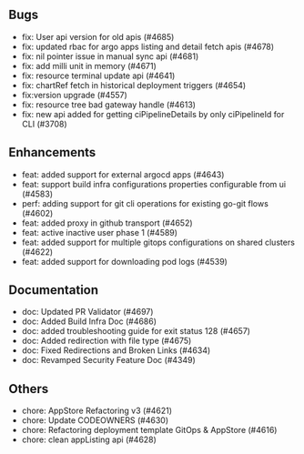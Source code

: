 ## Bugs
- fix: User api version for old apis (#4685)
- fix: updated rbac for argo apps listing and detail fetch apis (#4678)
- fix: nil pointer issue in manual sync api (#4681)
- fix: add milli unit in memory (#4671)
- fix: resource terminal update api (#4641)
- fix: chartRef fetch in historical deployment triggers (#4654)
- fix:version upgrade (#4557)
- fix: resource tree bad gateway handle (#4613)
- fix: new api added for getting ciPipelineDetails by only ciPipelineId for CLI (#3708)
## Enhancements
- feat: added support for external argocd apps (#4643)
- feat: support build infra configurations properties configurable from ui (#4583)
- perf: adding  support for git cli operations for existing go-git flows (#4602)
- feat: added proxy in github transport (#4652)
- feat: active inactive user phase 1 (#4589)
- feat: added support for multiple gitops configurations on shared clusters (#4622)
- feat: added support for downloading pod logs (#4539)
## Documentation
- doc: Updated PR Validator (#4697)
- doc: Added Build Infra Doc (#4686)
- doc: added troubleshooting guide for exit status 128 (#4657)
- doc: Added redirection with file type (#4675)
- doc: Fixed Redirections and Broken Links (#4634)
- doc: Revamped Security Feature Doc (#4349)
## Others
- chore: AppStore Refactoring v3 (#4621)
- chore: Update CODEOWNERS (#4630)
- chore: Refactoring deployment template GitOps & AppStore (#4616)
- chore: clean appListing api (#4628)
